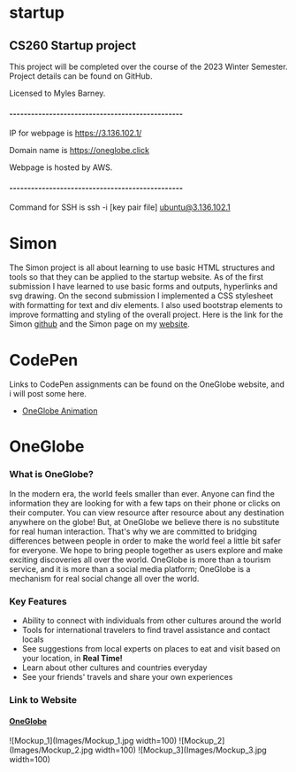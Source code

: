 # startup
## CS260 Startup project

This project will be completed over the course of the 2023 Winter Semester.
Project details can be found on GitHub.

Licensed to Myles Barney.
#### ------------------------------------------------

IP for webpage is https://3.136.102.1/

Domain name is https://oneglobe.click


Webpage is hosted by AWS.
#### ------------------------------------------------
Command for SSH is ssh -i [key pair file] ubuntu@3.136.102.1

# Simon
The Simon project is all about learning to use basic HTML structures and tools so that they can be applied to the startup website.  As of the first submission I have learned to use basic forms and outputs, hyperlinks and svg drawing. On the second submission I implemented a CSS stylesheet with formatting for text and div elements.  I also used bootstrap elements to improve formatting and styling of the overall project.
Here is the link for the Simon [github](https://github.com/myl15/simon) and the Simon page on my [website](https://simon.oneglobe.click/).



# CodePen
Links to CodePen assignments can be found on the OneGlobe website, and i will post some here.
- [OneGlobe Animation](https://codepen.io/myl15/pen/Exexaep)


# OneGlobe
### What is OneGlobe?

In the modern era, the world feels smaller than ever.  Anyone can find the information they are looking for with a few taps on their phone or clicks on their computer.  You can view resource after resource about any destination anywhere on the globe!  But, at OneGlobe we believe there is no substitute for real human interaction.  That's why we are committed to bridging differences between people in order to make the world feel a little bit safer for everyone. We hope to bring people together as users explore and make exciting discoveries all over the world.  OneGlobe is more than a tourism service, and it is more than a social media platform; OneGlobe is a mechanism for real social change all over the world.

### Key Features
+ Ability to connect with individuals from other cultures around the world
+ Tools for international travelers to find travel assistance and contact locals
+ See suggestions from local experts on places to eat and visit based on your location, in **Real Time!**
+ Learn about other cultures and countries everyday
+ See your friends' travels and share your own experiences

### Link to Website
#### [OneGlobe](https://oneglobe.click)

![Mockup_1](Images/Mockup_1.jpg width=100)
![Mockup_2](Images/Mockup_2.jpg width=100)
![Mockup_3](Images/Mockup_3.jpg width=100)


